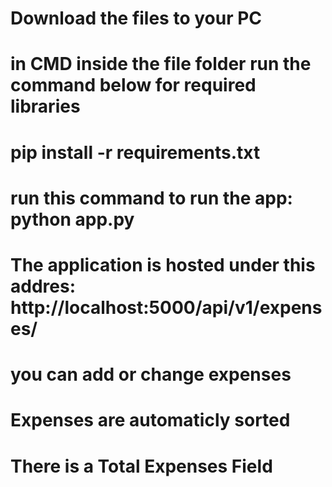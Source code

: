 # Download the files to your PC
# in CMD inside the file folder run the command below for required libraries
# pip install -r requirements.txt
# run this command to run the app: python app.py
# The application is hosted under this addres: http://localhost:5000/api/v1/expenses/
# you can add or change expenses
# Expenses are automaticly sorted
# There is a Total Expenses Field
